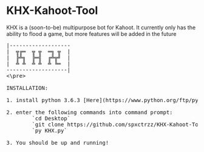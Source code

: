 # KHX-Kahoot-Tool
KHX is a (soon-to-be) multipurpose bot for Kahoot. It currently only has the ability to flood a game, but more features will be added in the future

<pre>
|-------------------
|  ╦╔═  ╦ ╦  ═╗ ╦  |
|  ╠╩╗  ╠═╣  ╔╩╦╝  |
|  ╩ ╩  ╩ ╩  ╩ ╚═  |
-------------------|
<\pre>

INSTALLATION:

1. install python 3.6.3 [Here](https://www.python.org/ftp/python/3.6.3/python-3.6.3-amd64.exe)

2. enter the following commands into command prompt:
        `cd Desktop`
        `git clone https://github.com/spxctrzz/KHX-Kahoot-Tool`
        `py KHX.py`
        
3. You should be up and running!
